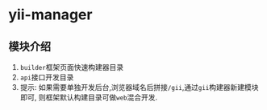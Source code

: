 yii-manager
======

## 模块介绍

1. `builder`框架页面快速构建器目录
2. `api`接口开发目录
3. 提示: 如果需要单独开发后台,浏览器域名后拼接`/gii`,通过`gii`构建器新建模块即可, 则框架默认构建目录可做`web`混合开发.
